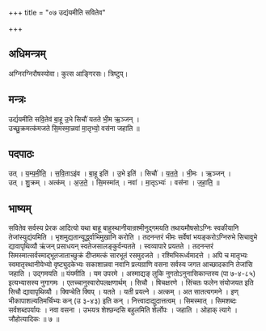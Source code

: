 +++
title = "०७ उद्यंयमीति सवितेव"

+++
## अधिमन्त्रम्
अग्निरग्निरौषस्योवा। कुत्स आङ्गिरसः। त्रिष्टुप्।

## मन्त्रः
उद्यं॑यमीति सवि॒तेव॑ बा॒हू उ॒भे सिचौ॑ यतते भी॒म ऋ॒ञ्जन् ।  
उच्छु॒क्रमत्क॑मजते सि॒मस्मा॒न्नवा॑ मा॒तृभ्यो॒ वस॑ना जहाति ॥

## पदपाठः
उत् । य॒म्य॒मी॒ति॒ । स॒वि॒ताऽइ॑व । बा॒हू इति॑ । उ॒भे इति॑ । सिचौ॑ । य॒त॒ते॒ । भी॒मः । ऋ॒ञ्जन् ।  
उत् । शु॒क्रम् । अत्क॑म् । अ॒ज॒ते॒ । सि॒मस्मा॑त् । नवा॑ । मा॒तृऽभ्यः॑ । वस॑ना । ज॒हा॒ति॒ ॥

## भाष्यम्
सवितेव सर्वस्य प्रेरक आदित्यो यथा बाहू बाहुस्थानीयान्रश्मीनुद्गमयति तथायमौषसोऽग्निः स्वकीयानि तेजांस्युद्यंयमिति । भृशमुद्यतान्यूर्द्ध्वाभिमुखानि करोति । तदनन्तरं भीमः सर्वेषां भयङ्करोऽग्निरुभे सिचावुभे द्यावापृथिव्यौ ऋंजन् प्रसाधयन् स्वतेजसालङ्कुर्वन्यतते । स्वव्यापारे प्रयतते । तदनन्तरं सिमस्मात्सर्वस्माद्भूतजाताच्छुक्रं दीप्तमत्कं सारभूतं रसमुदजते । रश्मिभिरूर्ध्वमादत्ते । अपि च मातृभ्यः स्वमातृस्थानीयेभ्यो वृष्ट्युदकेभ्यः सकाशान्नवा नवानि प्रत्यग्राणि वसना सर्वस्य जगत आच्छादकानि तेजांसि जहाति । उद्गमयति ॥ यंयमीति । यम उपरमे । अस्माद्यङ् लुकि नुगतोऽनुनासिकान्तस्य (पा ७-४-८५) इत्यभ्यासस्य नुगागमः । एतच्चानुस्वारोपलक्षणार्थम् । सिचौ । षिचक्षरणे । सिंचतः फलेन संयोजयत इति सिचौ द्यावापृथिव्यौ । क्विप्चेति क्विप् । यतते । यती प्रयत्ने । अत्कम् । अत सातत्यगमने । इण् भीकापाशल्यतिमर्चिभ्यः कन् (उ ३-४३) इति कन् । नित्त्वादाद्युदात्तत्वम् । सिमस्मात् । सिमशब्दः सर्वशब्दपर्यायः । नवा वसना । उभयत्र शेश्छन्दसि बहुलमिति शेर्लोपः । जहाति । ओहाक् त्यागे । जौहोत्यादिकः ॥ ७ ॥